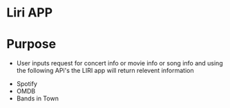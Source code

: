 # Liri APP

# Purpose

* User inputs request for concert info or movie info or song info and using the following APi's the LIRI app will return relevent information

- Spotify
- OMDB
- Bands in Town

